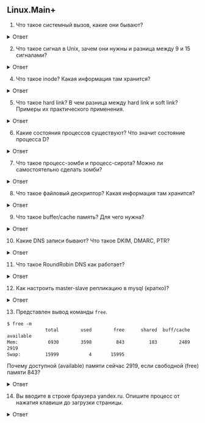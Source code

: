 ## Linux.Main+

1. Что такое системный вызов, какие они бывают?

<details>
  <summary>Ответ</summary>

Системный вызов - обращение программы к ядру операционной системы для выполнения какой-либо операции.

В Unix, Unix-like и других POSIX-совместимых операционных системах популярными системными вызовами являются:
- open,
- read,
- write,
- close,
- wait,
- exec, 
- fork,
- exit,
- kill.

</details>

2. Что такое сигнал в Unix, зачем они нужны и разница между 9 и 15 сигналами?

<details>
  <summary>Ответ</summary>

Сигнал - в Unix-like операционных системах - асинхронное (в случайное время) уведомление процесса для обработки какого-либо события. Один из основных способов взаимодействия между процессами.

Посылка сигналов от одного процесса к другому обычно осуществляется при помощи системного вызова *kill*. Его первый параметр – PID процесса, которому посылается сигнал; второй параметр – номер сигнала.
```
kill(1111, SIGTERM);
```

Стандарт POSIX определяет 28 сигналов. Некоторые из них:

| Сигнал | Код | Описание |
|-|-|-|
| SIGTERM | 15 | Сигнал завершения (сигнал по умолчанию для утилиты kill) |
| SIGKILL | 9 | Безусловное завершение |
| SIGSTOP | 23 | Остановка выполнения процесса |
| SIGHUP | 1 | Закрытие терминала (перечитать конфигурацию) |
| SIGINT | 2 | Сигнал прерывания (Ctrl-C) с терминала |

</details>

4. Что такое inode? Какая информация там хранится?

<details>
  <summary>Ответ</summary>

Inode (индексный дескриптор) - структура данных, в которой хранятся метаданные файла и перечислены блоки с данными файла. Хранит всю информацию, кроме имени файла и данных. Каждый файл в данном каталоге является записью с именем файла и номером индекса. Вся остальная информация о файле извлекается из таблицы индексов путем ссылки на номер индекса. Номера inodes уникальны на уровне раздела. Каждый раздел как собственная таблица индексов. Если у вас закончились inode, вы не можете создавать новые файлы, даже если у вас есть свободное место на данном разделе.

Inodes хранит метаданные о файле, к которому он относится. Эти метаданные содержат всю информацию об указанном файле.
- Размер.
- Разрешение.
- Владелец/группа.
- Расположение жесткого диска.
- Дата/время.
- Любая другая необходимая информация.

</details>

5. Что такое hard link? В чем разница между hard link и soft link? Примеры их практического применения.

<details>
  <summary>Ответ</summary>

**Hard link**:
Ссылка на файл в файловой системе с использованием такогоже inode идентификатора, как у файла, на который ссылаемся.
Создадим файл *realFile*.
```
touch realFile
```
Создадим hard link командой `ln <целевой_файл> <файл_ссылка>`:
```
ln realFile hardLink
```
Проверим, что inode у файла *realFile* и hard ссылке *hardLink* имеют одинаковый идентификатор.
```
$ ls -li
итого 0
2359720 -rw-r--r-- 2 rmntrvn rmntrvn 0 апр 25 23:24 hardLink
2359720 -rw-r--r-- 2 rmntrvn rmntrvn 0 апр 25 23:24 realFile
```
Как видно realFile и hardLink имеют одинаковый идентификатор inode.

**Soft link**: 
Создадим soft ссылку на файл *realFile*.
```
ln -s realFile softLink
```
Проверим, что чистовой идентификатор *softLink* отличается от числового идентификатора *realFile*.
```
$ ls -li
итого 0
2359720 -rw-r--r-- 2 rmntrvn rmntrvn 0 апр 25 23:24 hardLink
2359720 -rw-r--r-- 2 rmntrvn rmntrvn 0 апр 25 23:24 realFile
2366763 lrwxrwxrwx 1 rmntrvn rmntrvn 8 апр 25 23:29 softLink -> realFile
```

Некоторые нюансы:
- Soft ссылки используют различные номера инод, чем основные файлы.
- Soft ссылки становятся полезными, если исходный файл был удален.
- Soft ссылки могут быть созданы из каталогов.
- Soft ссылка может быть создана на пересечении файловых систем.

- Hard ссылка может размещаться только на том же логическом разделе, что и оригинальный файл. Это связано с независимой идентификацией файлов на разных разделах.
- Создание жестких ссылок не поддерживается для папок — только для файлов.
- Файловая система должна поддерживать работу с hard ссылками.

</details>

6. Какие состояния процессов существуют? Что значит состояние процесса D?

<details>
  <summary>Ответ</summary>

|                   **Статус**                   |               **Описание**              |
|:----------------------------------------------:|:---------------------------------------:|
|             R (running or runnable)            |    Выполняется или готов к выполнению   |
|           D (uninterruptible  sleep)           |          Ожидает записи на диск         |
|             S (interruptible sleep)            |            Неактивен (< 20 s)           |
|        T (stopped by job control signal)       |  Остановлен или трассируется отладчиком |
|                   Z (zombie)                   |                  зомби                  |
| W (paging (not valid since the 2.6.xx kernel)) |         Процесс выгружен на диск        |
|                        <                       | Процесс имеет повышенный приоритет nice |
|                        N                       | Процесс имеет пониженный приоритет nice |
|                   L (locked)                   |  Некоторые страницы блокированы в ядре  |
|                        s                       |     Процесс является лидеров сеанса     |

</details>

7. Что такое процесс-зомби и процесс-сирота? Можно ли самостоятельно сделать зомби?

<details>
  <summary>Ответ</summary>

*Процесс-зомби* - дочерний процесс в Unix-системе, завершивший своё выполнение, но ещё присутствующий в списке процессов операционной системы, чтобы дать родительскому процессу считать код завершения.

Удаление зомби возлагается на родительский процесс или системный вызов `wait()` также может это выполнить, поэтому перед ее вызовом не нужно проверять, продолжает ли выполняться требуемый дочерний процесс. Если родительский процесс не удалит своих потомков, то они останутся в состоянии зомби.

Убить зомби-процесс невозможно. Чтобы убить зомби-процесс нужно найти родительский процесс и завершить его или перезапустить. Найти зомби-процессы и их родителей можно следующей командой:
```
ps ajx | grep -w Z
```
PID'ы процессов родителей в 3 колонке. Убить процесс следующей командой:
```
kill -9 <PID процесса родителя>
```

*Процесс-сирота* - — в семействе операционных систем UNIX вспомогательный процесс, чей основной процесс (или связь с ним) был завершен нештатно (не подав сигнала на завершение работы).

---

Отличие в том, что процесс-сирота (orphan process) всё еще активен. Его родительский процесс был по какой-либо причине прерван, и сирота теперь переходит под руководство init, чей ID процесса равен 1. PPID orphan процесса получит значение 1. Пользователь также может создать подобный процесс, отсоединив его от терминала. Сиротские процессы используют много ресурсов, их легко найти с помощью top или htop.

В отличии от процесса-сироты, зомби-процесс неактивен, но контролируется родительским процессом, пока тот не решит, что статус выхода дочерних процессов больше не нужен. Он не использует ресурсы и не может быть запланирован для выполнения. Иногда родительский процесс удерживает дочерний процесс в состоянии зомби, чтобы гарантировать, что будущие дочерние процессы не получат тот же PID. Если вы уничтожите родителя зомби-процесса, зомби-процесс тоже умрет. Для этого найдите родительский PID (PPID) зомби и отправьте ему сигнал SIGCHLD (17): kill -17 ppid.

</details>

8. Что такое файловый дескриптор? Какая информация там хранится?

<details>
  <summary>Ответ</summary>

*Файловый дескриптор* - неотрицательное целое число, которое используется в интерфейсе между пространством пользователя и пространством ядра (kernel) для идентификации ресурсов файла / сокета. Когда создаётся новый поток ввода-вывода, ядро возвращает процессу, создавшему поток ввода-вывода, его файловый дескриптор. 

</details>

9. Что такое buffer/cache память? Для чего нужна?

<details>
  <summary>Ответ</summary>

buff/cache память - рассчитанная память, которая зарезервирована, но может быть освобождена при необходимости и используется для быстрого доступа программами к данным, которые находятся в оперативной памяти (быстрой памяти).

buffers — буферы в памяти — страницы памяти, зарезервированные системой для выделения их процессам, когда они затребуют этого, так же известна как heap-memory;
cached — файлы, которые недавно были использованы системой/процессами и хранящиеся в памяти на случай если вскоре они снова потребуются.

</details>

10. Какие DNS записи бывают? Что такое DKIM, DMARC, PTR?

<details>
  <summary>Ответ</summary>

Основные DNS записи:

| Тип | Расшифрока | Описание |
|-|-|-|
| A | Address | Адресная запись, соответствие между именем и IP-адресом. |
| AAAA | Address v6 | Аналог A записи для IPv6 адресов. |
| CNAME | Canonical Name | Каноническое имя для псевдонима (одноуровневая переадресация) |
| MX | Mail Exchanger | Адрес почтового шлюза для домена. Состоит из двух частей — приоритета (чем число больше, тем ниже приоритет), и адреса узла. |
| NS | Authoritative name server | Адрес узла, отвечающего за доменную зону. Критически важна для функционирования самой системы доменных имён. |
| PTR | Pointer | Соответствие адреса имени — обратное соответствие для A и AAAA. |
| SOA | Start of authority | Указание на авторитетность информации, используется для указания на новую зону. |
| TXT | Text string | Запись произвольных двоичных данных, до 255 байт в размере. |
| SPF | Sender Policy Framework | Указывает серверы, которые могут отправлять почту с данного домена. |

DomainKeys Identified Mail (DKIM) — метод E-mail аутентификации, разработанный для обнаружения подделывания сообщений, пересылаемых по email. Метод дает возможность получателю проверить, что письмо действительно было отправлено с заявленного домена. DKIM упрощает борьбу с поддельными адресами отправителей, которые часто используются в фишинговых письмах и в почтовом спаме.

Domain-based Message Authentication, Reporting and Conformance (идентификация сообщений, создание отчётов и определение соответствия по доменному имени) или DMARC — это техническая спецификация, созданная группой организаций, предназначенная для снижения количества спамовых и фишинговых электронных писем, основанная на идентификации почтовых доменов отправителя на основании правил и признаков, заданных на почтовом сервере получателя.

Информация о DKIM и DMARC устанавливается в TXT записи домена.

</details>

11. Что такое RoundRobin DNS как работает?

<details>
  <summary>Ответ</summary>

Round-robin - алгоритм распределения нагрузки распределенной вычислительной системы методом перебора и упорядочения её элементов по круговому циклу.

Round-robin DNS работает, отвечая на запросы не только одним IP-адресом, а списком из нескольких адресов серверов, предоставляющих идентичный сервис. Порядок, в котором возвращаются IP-адреса из списка, основан на алгоритме Round-robin. То есть на практике на доменное имя назначаются несколько IP адресов серверов, которые отвечают на запросы.

</details>

12. Как настроить master-slave репликацию в mysql (кратко)?

<details>
  <summary>Ответ</summary>

Необходимы 2 сервера: master и slave.

1. На обеих сервера устанавливаем сервер MySQL одинаковой версии.
2. Включаем сервер базы данных на обеих серверах.
3. Настраиваем master - в `/etc/my.cnf` устанавливаем слеюущие значения:
```
# выбираем ID сервера, произвольное число, лучше начинать с 1
server-id = 1
# путь к бинарному логу
log_bin = /var/log/mysql/mysql-bin.log
# название Вашей базы данных, которая будет реплицироваться
binlog_do_db = newdatabase
```
Перезапускаем сервер базы данных.
4. Подключаемся к master серверу, создаем пользователя и назначаем ему права для выполнения репликации.
```
mysql -u root -p <пароль root сервера БД>
GRANT REPLICATION SLAVE ON *.* TO 'slave_user'@'%' IDENTIFIED BY 'password';
FLUSH PRIVILEGES;
```
5. На master сервере делаем дамп базы данных c блокировкой таблиц.
```
mysqldump -u root -p --lock-all-tables newdatabase > newdatabase.sql
```
6. Переносим дамп базы на slave сервер, создаем базу данных с таким же именем и импортируем базу.
```
CREATE DATABASE newdatabase;
mysql -u root -p newdatabase < newdatabase.sql
```
7. Настраиваем slave в `/etc/my.cnf`:
```
# ID Слейва, удобно выбирать следующим числом после Мастера
server-id = 2
# Путь к relay логу
relay-log = /var/log/mysql/mysql-relay-bin.log
# Путь к bin логу на Мастере
log_bin = /var/log/mysql/mysql-bin.log
# База данных для репликации
binlog_do_db = newdatabase
```
Перезапускаем сервер базы данных.
8. Запускаем репликацию на slave сервере.
```
CHANGE MASTER TO MASTER_HOST='10.10.0.1', MASTER_USER='slave_user', MASTER_PASSWORD='password',
MASTER_LOG_FILE = 'mysql-bin.000001', MASTER_LOG_POS = 107;
##Указанные значения мы берем из настроек Мастера
После этого запускаем репликацию на Слейве:
START SLAVE;
```
9. Проверяем статус репликации:
```
SHOW SLAVE STATUSG
```

</details>

13. Представлен вывод команды `free`.
```
$ free -m
              total        used        free      shared  buff/cache   available
Mem:           6930        3598         843         183        2489        2919
Swap:         15999           4       15995
```
Почему доступной (available) памяти сейчас 2919, если свободной (free) памяти 843?

<details>
  <summary>Ответ</summary>

- Total. Эта цифра представляет всю существующую память.
- Used вычисление общего значения оперативной памяти системы за вычетом выделенной свободной, разделяемой, буферной и кэш-памяти.
```
used = total - free - buff/cache
```
- Free – свободная память в системе.
- Shared – память, используемая (преимущественно) в tmpfs
- Buffer, и Cache идентифицируют память, используемую для нужд ядра / операционной системы. Буфер и кеш складываются вместе, а сумма указывается в разделе «buff/cache».
- Available – примерное количество оперативной памяти, доступное для запуска новых приложений без использования ими раздела подкачки. В отличие от поля free, это поле принимает в расчёт страницу cache и также то, что не вся рекуперируемая (пригодная для повторного использования) память будет возвращена для рекуперации из-за того, что элементы используются в данный момент.

</details>

14. Вы вводите в строке браузера yandex.ru. Опишите процесс от нажатия клавиши до загрузки страницы.

<details>
  <summary>Ответ</summary>

![](imgs/example-request.jpg)

Любой URL содержит следующую структуру `<протокол>/<хост>/путь`, например `https://yandex.ru/pogoda/samara`. Также URL может содержать данные для отображения страницы.

1. При вводе URL браузер смотрит на протокол запроса. Если протокол в URL не указан, то браузер смотрит на список HSTS (HTTP Strict Transport Security - механизм, принудительно активирующий защищенное соединение через протокол HTTPS), если хост есть в данном списке, то браузер отправит запрос по протоколу HTTPS, если нет, то по HTTP.

2. Для того, чтобы установить соединение с сервером, необходим его IP адрес. Так как мы используем домен, то необходимо установить соответствие домена и IP адреса сервера, где размещается ресурс. При запросе мы обращаемся к DNS. Cначала проверяется кеш DNS. Приоритет опроса DNS кеша следующий:
 - Кеш браузера,
 - Проверяется hosts файл ,
 - Кеш ОС,
 - Кеш роутера,
 - Кеш интернет-провайдера
Если данных о данном запрашиваеомом хосте в кеше нет, то:
 - DNS интернет провайдера отправляет запрос к контевому серверу DNS (.),
 - Если корневой сервер не знает запрашиваемого домена, то он отправляет запрос серверу ответственному за зону (.ru), в которому привязан домен,
 - Если DNS сервер зоны не знает запрашиваемого домена, то запрос отправляется к NS серверу домена.
IP адрес хоста, при его наличии у DNS сервера, возвращается обратно по цепочке

3. После того, как IP адрес хоста получили, необходимо сформировать на прикладном уровне запрос к серверу. К запросу добавляются следующие заголовки:
 - Прикладной уровень: протокол запроса (HTTP/S, FTP и т.д),
 - Транспортный (TCP/UDP): порт, по которому обращаемся к серверу.
 - Сетевой уровень: IP адрес пакета
 - Канальный уровень: определяет есть ли такой адрес в сети. Если нет, то пакет передаётся шлюзу. Устройство шлюза проверяет свою таблицу маршрутизации и направляет пакет в нужном направлении.

4. Далее выполняется следующий алгоритм действий установления соединения:
 - После того, как запрос достиг сервера, клиент отправляет клиенту запрос (client hello) и свою версию протокола TLS на защищенное соединение. 
 - Сервер отвечает клиенту (server hello) с информацией о выбранной версии TLS, методом шифрования, методом компресии и публичный сертификат сервера, подписанный центром сертификации. Сертификат содержит публичный ключ, который будет использован клиентом для шифрования данных. 
 - Клиент подтверждает сертификат сервера с помощью своего списка центров сертификации. Если сертификат подписан центром из списка, то серверу можно доверять.
 - Клиент шифрует данные публичным ключем и отправляет серверу зашифрованное сообщение.
 - Сервер расшифровывает сообщение с помощью своего приватного ключа и генерирует симметричный мастер-ключ и отправляет его клиенту.
 - Клиент отправляет серверу сообщение о финише, шифруя хэш передачи с помощью симметричного ключа.
 - Сервер генерирует собственный хеш, а затем расшифровывает полученный от клиента хэш, чтобы проверить совпадает ли хэш клиента с хэшом сервера. Если совпадение обнаружено, то сервер отправляет клиенту сообщение о финише. 

После этого защищенное соединение с сервером установлено.

5. Далее необходимо сформировать запрос серверу:
 - Клиент формирует запрос HTTP, в котором участвует метод (например GET), URL и версию протокола. Например `GET /pogoda/samara HTTP/2`.
 - Следующий заголовок клиента HOST, в котором указывается к какому хосту необходимо обратиться. Например `HOST: yandex.ru`. По заголовку HOST сервер может определить к какому сайту на сервере необходимо обратиться.
 - Запрос может также содержать и другие заголовки. Необходимо только, чтобы сервер смог понять эти заголовки.

</details>
